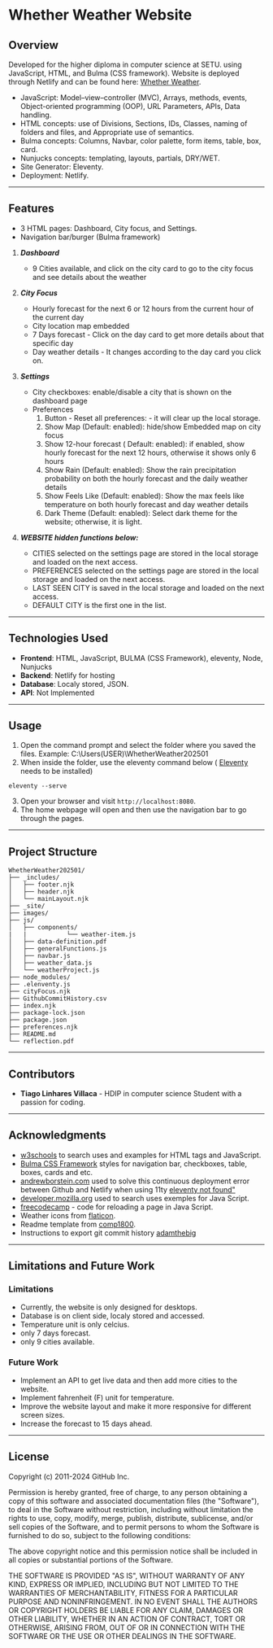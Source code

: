 
# Whether Weather Website

## Overview
Developed for the higher diploma in computer science at SETU. using JavaScript, HTML, and Bulma (CSS framework).
Website is deployed through Netlify and can be found here: [Whether Weather](https://whetherweathervillaca.netlify.app/).
- JavaScript: Model–view–controller (MVC), Arrays, methods, events, Object-oriented programming (OOP), URL Parameters, APIs, Data handling.
- HTML concepts: use of Divisions, Sections, IDs, Classes, naming of folders and files, and Appropriate use of semantics.
- Bulma concepts: Columns, Navbar, color palette, form items, table, box, card.  
- Nunjucks concepts: templating, layouts, partials, DRY/WET. 
- Site Generator: Eleventy. 
- Deployment: Netlify.

---

## Features
- 3 HTML pages:  Dashboard, City focus, and Settings.
- Navigation bar/burger (Bulma framework)
1. ***Dashboard***
    -  9 Cities available, and click on the city card to go to the city focus and see details about the weather
2. ***City Focus***
    - Hourly forecast for the next 6 or 12 hours from the current hour of the current day
    - City location map embedded 
    - 7 Days forecast - Click on the day card to get more details about that specific day 
    - Day weather details - It changes according to the day card you click on. 
3. ***Settings***
    - City checkboxes: enable/disable a city that is shown on the dashboard page 
    - Preferences
        1. Button - Reset all preferences: - it will clear up the local storage. 
        2. Show Map (Default: enabled): hide/show Embedded map on city focus
        3. Show 12-hour forecast ( Default: enabled): if enabled, show hourly forecast for the next 12 hours, otherwise it shows only 6 hours
        4. Show Rain (Default: enabled): Show the rain precipitation probability on both the hourly forecast and the daily weather details 
        5. Show Feels Like (Default: enabled): Show the max feels like temperature on both hourly forecast and day weather details 
        6. Dark Theme (Default: enabled): Select dark theme for the website; otherwise, it is light. 

4. ***WEBSITE hidden functions below:***
    - CITIES selected on the settings page are stored in the local storage and loaded on the next access.
    - PREFERENCES selected on the settings page are stored in the local storage and loaded on the next access.
    - LAST SEEN CITY is saved in the local storage and loaded on the next access.
    - DEFAULT CITY is the first one in the list. 

---

## Technologies Used

- **Frontend**: HTML, JavaScript, BULMA (CSS Framework), eleventy, Node, Nunjucks 
- **Backend**: Netlify for hosting
- **Database**: Localy stored, JSON. 
- **API**: Not Implemented

---

## Usage

1. Open the command prompt and select the folder where you saved the files. Example: C:\Users\(USER)\WhetherWeather202501
2. When inside the folder, use the eleventy command below ( [Eleventy](https://www.11ty.dev/docs/) needs to be installed)
```
eleventy --serve
```
3. Open your browser and visit `http://localhost:8080`.
4. The home webpage will open and then use the navigation bar to go through the pages. 

---

## Project Structure

```
WhetherWeather202501/
├── _includes/
│   ├── footer.njk
│   ├── header.njk
│   └── mainLayout.njk
├── _site/
├── images/
├── js/
│   ├── components/
|   |           └── weather-item.js
│   ├── data-definition.pdf
│   ├── generalFunctions.js
│   ├── navbar.js
│   ├── weather_data.js
│   └── weatherProject.js
├── node_modules/
├── .elenventy.js
├── cityFocus.njk
├── GithubCommitHistory.csv
├── index.njk
├── package-lock.json
├── package.json
├── preferences.njk
├── README.md
└── reflection.pdf
```

---

## Contributors
- **Tiago Linhares Villaca** - HDIP in computer science Student with a passion for coding.

---

## Acknowledgments

- [w3schools](https://www.w3schools.com) to search uses and examples for HTML tags and JavaScript.
- [Bulma CSS Framework](https://bulma.io/) styles for navigation bar, checkboxes, table, boxes, cards and etc.
- [andrewborstein.com](https://andrewborstein.com/blog/moving-my-blog-to-eleventy-part-2/) used to solve this continuous deployment error between Github and Netlify when using 11ty [eleventy not found"](https://answers.netlify.com/t/eleventy-non-zero-exit-code-127-error/66900) 
- [developer.mozilla.org](https://developer.mozilla.org/en-US/docs/Web/JavaScript) used to search uses exemples for Java Script.
- [freecodecamp](https://www.freecodecamp.org/news/javascript-refresh-page-how-to-reload-a-page-in-js/) - code for reloading a page in Java Script.
- Weather icons from [flaticon](https://www.flaticon.com/).
- Readme template from [comp1800](https://github.com/comp1800/web_template).
- Instructions to export git commit history [adamthebig](https://gist.github.com/adamthebig/9d2cf1281797c3f9f958#file-git-commit-log-sh)

---

## Limitations and Future Work
### Limitations

- Currently, the website is only designed for desktops. 
- Database is on client side, localy stored and accessed. 
- Temperature unit is only celcius. 
- only 7 days forecast.
- only 9 cities available. 


### Future Work

- Implement an API to get live data and then add more cities to the website. 
- Implement fahrenheit (F) unit for temperature. 
- Improve the website layout and make it more responsive for different screen sizes. 
- Increase the forecast to 15 days ahead. 

---

## License

Copyright (c) 2011-2024 GitHub Inc.

Permission is hereby granted, free of charge, to any person obtaining a copy of this software and associated documentation files (the "Software"), to deal in the Software without restriction, including without limitation the rights to use, copy, modify, merge, publish, distribute, sublicense, and/or sell copies of the Software, and to permit persons to whom the Software is furnished to do so, subject to the following conditions:

The above copyright notice and this permission notice shall be included in all copies or substantial portions of the Software.

THE SOFTWARE IS PROVIDED "AS IS", WITHOUT WARRANTY OF ANY KIND, EXPRESS OR IMPLIED, INCLUDING BUT NOT LIMITED TO THE WARRANTIES OF MERCHANTABILITY, FITNESS FOR A PARTICULAR PURPOSE AND NONINFRINGEMENT. IN NO EVENT SHALL THE AUTHORS OR COPYRIGHT HOLDERS BE LIABLE FOR ANY CLAIM, DAMAGES OR OTHER LIABILITY, WHETHER IN AN ACTION OF CONTRACT, TORT OR OTHERWISE, ARISING FROM, OUT OF OR IN CONNECTION WITH THE SOFTWARE OR THE USE OR OTHER DEALINGS IN THE SOFTWARE.
